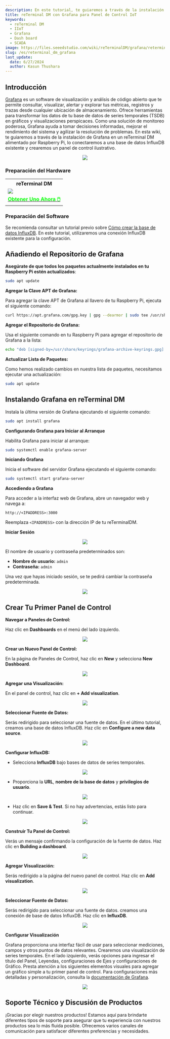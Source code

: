 ```yaml
---
description: En este tutorial, te guiaremos a través de la instalación de Grafana en un reTerminal DM alimentado por Raspberry Pi. También te mostraremos cómo conectar Grafana a una base de datos InfluxDB existente y crear un panel de control detallado e ilustrativo
title: reTerminal DM con Grafana para Panel de Control IoT
keywords:
  - reTerminal DM
  - IIoT
  - Grafana
  - Dash board
  - SCADA
image: https://files.seeedstudio.com/wiki/reTerminalDM/grafana/reterminal-grafana.png
slug: /es/reterminal_dm_grafana
last_update:
  date: 6/27/2024
  author: Kasun Thushara
---
```

## Introducción

[Grafana](https://grafana.com/oss/grafana/) es un software de visualización y análisis de código abierto que te permite consultar, visualizar, alertar y explorar tus métricas, registros y trazas desde cualquier ubicación de almacenamiento. Ofrece herramientas para transformar los datos de tu base de datos de series temporales (TSDB) en gráficos y visualizaciones perspicaces. Como una solución de monitoreo poderosa, Grafana ayuda a tomar decisiones informadas, mejorar el rendimiento del sistema y agilizar la resolución de problemas. En esta wiki, te guiaremos a través de la instalación de Grafana en un reTerminal DM alimentado por Raspberry Pi, lo conectaremos a una base de datos InfluxDB existente y crearemos un panel de control ilustrativo.

<center><img width={600} src="https://files.seeedstudio.com/wiki/reTerminalDM/grafana/reterminal-grafana-dash.gif" /></center>

### Preparación del Hardware

<div class="table-center">
 <table class="table-nobg">
    <tr class="table-trnobg">
      <th class="table-trnobg">reTerminal DM</th>
  </tr>
    <tr class="table-trnobg"></tr>
  <tr class="table-trnobg">
   <td class="table-trnobg"><div style={{textAlign:'center'}}><img src="https://files.seeedstudio.com/wiki/reTerminalDM/ML/edgeimpulse/reterminaldm.png" style={{width:300, height:'auto'}}/></div></td>
  </tr>
    <tr class="table-trnobg"></tr>
  <tr class="table-trnobg">
   <td class="table-trnobg"><div class="get_one_now_container" style={{textAlign: 'center'}}><a class="get_one_now_item" href="https://www.seeedstudio.com/reTerminal-DM-p-5616.html" target="_blank">
              <strong><span><font color={'FFFFFF'} size={"4"}> Obtener Uno Ahora 🖱️</font></span></strong>
          </a></div></td>
        </tr>
    </table>
</div>

### Preparación del Software

Se recomienda consultar un tutorial previo sobre [Cómo crear la base de datos InfluxDB](https://wiki.seeedstudio.com/es/reterminal_dm_200_node_red_influxdb/). En este tutorial, utilizaremos una conexión InfluxDB existente para la configuración.

## Añadiendo el Repositorio de Grafana

**Asegúrate de que todos los paquetes actualmente instalados en tu Raspberry Pi estén actualizados**:

```bash
sudo apt update
```

**Agregar la Clave APT de Grafana:**

Para agregar la clave APT de Grafana al llavero de tu Raspberry Pi, ejecuta el siguiente comando:

```bash
curl https://apt.grafana.com/gpg.key | gpg --dearmor | sudo tee /usr/share/keyrings/grafana-archive-keyrings.gpg >/dev/null
```

**Agregar el Repositorio de Grafana:**

Usa el siguiente comando en tu Raspberry Pi para agregar el repositorio de Grafana a la lista:

```bash
echo "deb [signed-by=/usr/share/keyrings/grafana-archive-keyrings.gpg] https://apt.grafana.com stable main" | sudo tee /etc/apt/sources.list.d/grafana.list
```

**Actualizar Lista de Paquetes:**

Como hemos realizado cambios en nuestra lista de paquetes, necesitamos ejecutar una actualización:

```bash
sudo apt update
```

## Instalando Grafana en reTerminal DM

Instala la última versión de Grafana ejecutando el siguiente comando:

```bash
sudo apt install grafana
```

**Configurando Grafana para Iniciar al Arranque**

Habilita Grafana para iniciar al arranque:

```bash
sudo systemctl enable grafana-server
```

**Iniciando Grafana**

Inicia el software del servidor Grafana ejecutando el siguiente comando:

```bash
sudo systemctl start grafana-server
```

**Accediendo a Grafana**

Para acceder a la interfaz web de Grafana, abre un navegador web y navega a:

```
http://<IPADDRESS>:3000
```

Reemplaza `<IPADDRESS>` con la dirección IP de tu reTerminalDM.

**Iniciar Sesión**

<center><img width={600} src="https://files.seeedstudio.com/wiki/reTerminalDM/grafana/login.PNG" /></center>

El nombre de usuario y contraseña predeterminados son:

- **Nombre de usuario:** `admin`
- **Contraseña:** `admin`

Una vez que hayas iniciado sesión, se te pedirá cambiar la contraseña predeterminada.

<center><img width={600} src="https://files.seeedstudio.com/wiki/reTerminalDM/grafana/updatepsw.PNG" /></center>

## Crear Tu Primer Panel de Control

**Navegar a Paneles de Control:**

Haz clic en **Dashboards** en el menú del lado izquierdo.

<center><img width={600} src="https://files.seeedstudio.com/wiki/reTerminalDM/grafana/dashboard1.PNG" /></center>

**Crear un Nuevo Panel de Control:**

En la página de Paneles de Control, haz clic en **New** y selecciona **New Dashboard**.

<center><img width={600} src="https://files.seeedstudio.com/wiki/reTerminalDM/grafana/dashboard2.PNG" /></center>

**Agregar una Visualización:**

En el panel de control, haz clic en **+ Add visualization**.

<center><img width={600} src="https://files.seeedstudio.com/wiki/reTerminalDM/grafana/dashboard3.PNG" /></center>

**Seleccionar Fuente de Datos:**

Serás redirigido para seleccionar una fuente de datos. En el último tutorial, creamos una base de datos InfluxDB. Haz clic en **Configure a new data source**.

<center><img width={600} src="https://files.seeedstudio.com/wiki/reTerminalDM/grafana/configuresource.PNG" /></center>

**Configurar InfluxDB:**

- Selecciona **InfluxDB** bajo bases de datos de series temporales.

<center><img width={600} src="https://files.seeedstudio.com/wiki/reTerminalDM/grafana/addsource.PNG" /></center>

- Proporciona la **URL**, **nombre de la base de datos** y **privilegios de usuario**.
  
<center><img width={600} src="https://files.seeedstudio.com/wiki/reTerminalDM/grafana/configuresource2.PNG" /></center>

- Haz clic en **Save & Test**. Si no hay advertencias, estás listo para continuar.

<center><img width={600} src="https://files.seeedstudio.com/wiki/reTerminalDM/grafana/saveandtest.PNG" /></center>

**Construir Tu Panel de Control:**

Verás un mensaje confirmando la configuración de la fuente de datos. Haz clic en **Building a dashboard**.

<center><img width={600} src="https://files.seeedstudio.com/wiki/reTerminalDM/grafana/saveandtest2.png" /></center>

**Agregar Visualización:**

Serás redirigido a la página del nuevo panel de control. Haz clic en **Add visualization**.

<center><img width={600} src="https://files.seeedstudio.com/wiki/reTerminalDM/grafana/dashboard3.PNG" /></center>

**Seleccionar Fuente de Datos:**

Serás redirigido para seleccionar una fuente de datos. creamos una conexión de base de datos InfluxDB. Haz clic en **InfluxDB**.

<center><img width={600} src="https://files.seeedstudio.com/wiki/reTerminalDM/grafana/datasource.PNG" /></center>

**Configurar Visualización**

Grafana proporciona una interfaz fácil de usar para seleccionar mediciones, campos y otros puntos de datos relevantes. Crearemos una visualización de series temporales. En el lado izquierdo, verás opciones para ingresar el título del Panel, Leyendas, configuraciones de Ejes y configuraciones de Gráfico.
Presta atención a los siguientes elementos visuales para agregar un gráfico simple a tu primer panel de control.
Para configuraciones más detalladas y personalización, consulta la [documentación de Grafana](https://grafana.com/docs/grafana/latest/panels-visualizations/visualizations/).

<center><img width={600} src="https://files.seeedstudio.com/wiki/reTerminalDM/grafana/grafana.gif" /></center>

## Soporte Técnico y Discusión de Productos

¡Gracias por elegir nuestros productos! Estamos aquí para brindarte diferentes tipos de soporte para asegurar que tu experiencia con nuestros productos sea lo más fluida posible. Ofrecemos varios canales de comunicación para satisfacer diferentes preferencias y necesidades.

<div class="button_tech_support_container">
<a href="https://forum.seeedstudio.com/" class="button_forum"></a>
<a href="https://www.seeedstudio.com/contacts" class="button_email"></a>
</div>

<div class="button_tech_support_container">
<a href="https://discord.gg/eWkprNDMU7" class="button_discord"></a>
<a href="https://github.com/Seeed-Studio/wiki-documents/discussions/69" class="button_discussion"></a>
</div>
